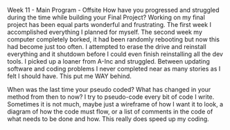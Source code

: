 Week 11 - Main Program - Offsite
How have you progressed and struggled during the time while building your Final Project?
Working on my final project has been equal parts wonderful and frustrating. The first week I accomplished everything I planned for myself. The second week my computer completely borked, it had been randomly rebooting but now this had become just too often. I attempted to erase the drive and reinstall everything and it shutdown before I could even finish reinstalling all the dev tools. I picked up a loaner from A-Inc and struggled. Between updating software and coding problems I never completed near as many stories as I felt I should have. This put me WAY behind.

When was the last time your pseudo coded? What has changed in your method from then to now?
I try to pseudo-code every bit of code I write. Sometimes it is not much, maybe just a wireframe of how I want it to look, a diagram of how the code must flow, or a list of comments in the code of what needs to be done and how. This really does speed up my coding.